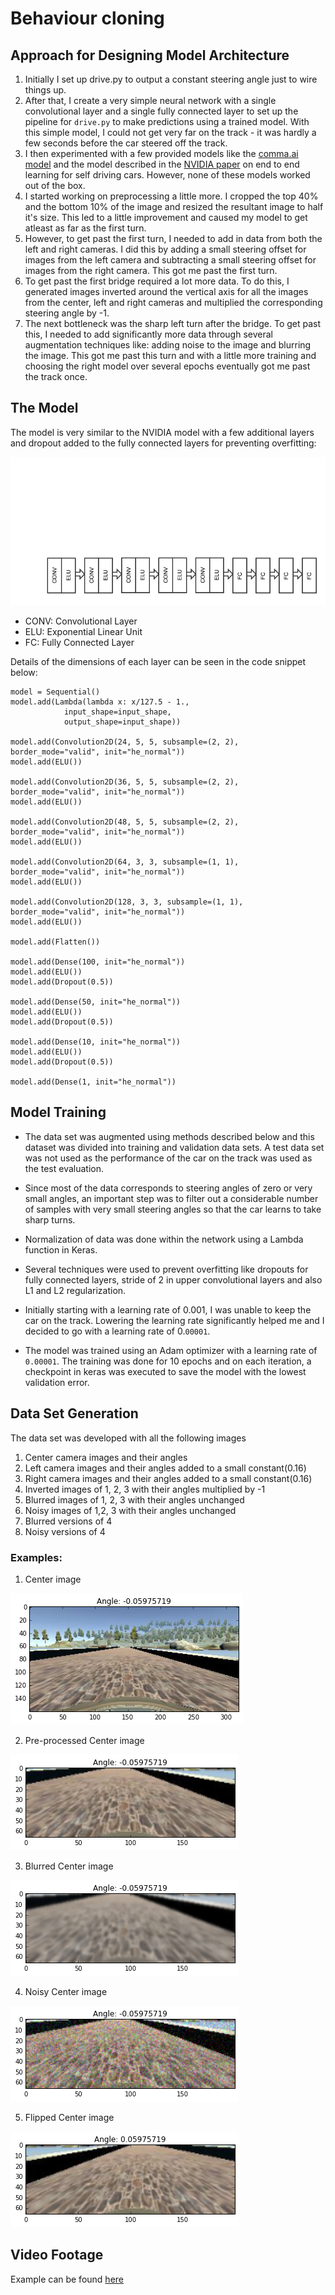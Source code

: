 # Behaviour cloning


## Approach for Designing Model Architecture

1. Initially I set up drive.py to output a constant steering angle just to wire things up.
2. After that, I create a very simple neural network with a single convolutional layer and a single fully connected layer to set up the pipeline for `drive.py` to make predictions using a trained model. With this simple model, I could not get very far on the track - it was hardly a few seconds before the car steered off the track.
3. I then experimented with a few provided models like the [comma.ai model](https://github.com/commaai/research/blob/master/train_steering_model.py) and the model described in the [NVIDIA paper](http://images.nvidia.com/content/tegra/automotive/images/2016/solutions/pdf/end-to-end-dl-using-px.pdf) on end to end learning for self driving cars. However, none of these models worked out of the box. 
4. I started working on preprocessing a little more. I cropped the top 40% and the bottom 10% of the image and resized the resultant image to half it's size. This led to a little improvement and caused my model to get atleast as far as the first turn. 
5. However, to get past the first turn, I needed to add in data from both the left and right cameras. I did this by adding a small steering offset for images from the left camera and subtracting a small steering offset for images from the right camera. This got me past the first turn.
6. To get past the first bridge required a lot more data. To do this, I generated images inverted around the vertical axis for all the images from the center, left and right cameras and multiplied the corresponding steering angle by -1.
7. The next bottleneck was the sharp left turn after the bridge. To get past this, I needed to add significantly more data through several augmentation techniques like: adding noise to the image and blurring the image. This got me past this turn and with a little more training and choosing the right model over several epochs eventually got me past the track once.

## The Model

The model is very similar to the NVIDIA model with a few additional layers and dropout added to the fully connected layers for preventing overfitting:

![model](images/p3.png)

- CONV: Convolutional Layer
- ELU: Exponential Linear Unit
- FC: Fully Connected Layer

Details of the dimensions of each layer can be seen in the code snippet below:

```
model = Sequential()
model.add(Lambda(lambda x: x/127.5 - 1.,
            input_shape=input_shape,
            output_shape=input_shape))

model.add(Convolution2D(24, 5, 5, subsample=(2, 2), border_mode="valid", init="he_normal"))
model.add(ELU())

model.add(Convolution2D(36, 5, 5, subsample=(2, 2), border_mode="valid", init="he_normal"))
model.add(ELU())

model.add(Convolution2D(48, 5, 5, subsample=(2, 2), border_mode="valid", init="he_normal"))
model.add(ELU())

model.add(Convolution2D(64, 3, 3, subsample=(1, 1), border_mode="valid", init="he_normal"))
model.add(ELU())

model.add(Convolution2D(128, 3, 3, subsample=(1, 1), border_mode="valid", init="he_normal"))
model.add(ELU())

model.add(Flatten())

model.add(Dense(100, init="he_normal"))
model.add(ELU())
model.add(Dropout(0.5))

model.add(Dense(50, init="he_normal"))
model.add(ELU())
model.add(Dropout(0.5))

model.add(Dense(10, init="he_normal"))
model.add(ELU())
model.add(Dropout(0.5))

model.add(Dense(1, init="he_normal"))
```


## Model Training

- The data set was augmented using methods described below and this dataset was divided into training and validation data sets. A test data set was not used as the performance of the car on the track was used as the test evaluation.

- Since most of the data corresponds to steering angles of zero or very small angles, an important step was to filter out a considerable number of samples with very small steering angles so that the car learns to take sharp turns.

- Normalization of data was done within the network using a Lambda function in Keras.

- Several techniques were used to prevent overfitting like dropouts for fully connected layers, stride of 2 in upper convolutional layers and also L1 and L2 regularization.

- Initially starting with a learning rate of 0.001, I was unable to keep the car on the track. Lowering the learning rate significantly helped me and I decided to go with a learning rate of 0.`00001`.

- The model was trained using an Adam optimizer with a learning rate of `0.00001`. The training was done for 10 epochs and on each iteration, a checkpoint in keras was executed to save the model with the lowest validation error.


## Data Set Generation

The data set was developed with all the following images

1. Center camera images and their angles
2. Left camera images and their angles added to a small constant(0.16)
3. Right camera images and their angles added to a small constant(0.16)
4. Inverted images of 1, 2, 3 with their angles multiplied by -1
5. Blurred images of 1, 2, 3 with their angles unchanged
6. Noisy images of 1,2, 3 with their angles unchanged
7. Blurred versions of 4
8. Noisy versions of 4

### Examples:

1. Center image

![center](images/center.png)

2. Pre-processed Center image

![pre processed center](images/pre-center.png)

3. Blurred Center image

![blurred center](images/center-blur.png)

4. Noisy Center image

![noisy center](images/center-noise.png)

5. Flipped Center image

![flipped center](images/center-flipped.png)

## Video Footage

Example can be found [here](https://www.youtube.com/watch?v=XuTiITj86H4)



